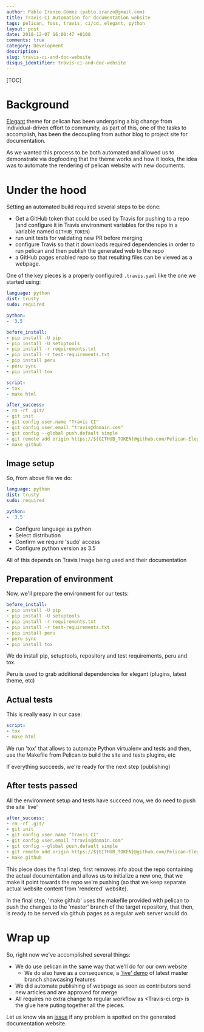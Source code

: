 ```yaml
---
author: Pablo Iranzo Gómez (pablo.iranzo@gmail.com)
title: Travis-CI Automation for documentation website
tags: pelican, foss, travis, ci/cd, elegant, python
layout: post
date: 2018-12-07 16:00:47 +0100
comments: true
category: Development
description:
slug: travis-ci-and-doc-website
disqus_identifier: travis-ci-and-doc-website
---
```


[TOC]

# Background

[Elegant](https://github.com/Pelican-Elegant/elegant) theme for pelican has been undergoing a big change from individual-driven effort to community, as part of this, one of the tasks to accomplish, has been the decoupling from author blog to project site for documentation.

As we wanted this process to be both automated and allowed us to demonstrate via dogfooding that the theme works and how it looks, the idea was to automate the rendering of pelican website with new documents.

# Under the hood

Setting an automated build required several steps to be done:

- Get a GitHub token that could be used by Travis for pushing to a repo (and configure it in Travis environment variables for the repo in a variable named `GITHUB_TOKEN`)
- run unit tests for validating new PR before merging
- configure Travis so that it downloads required dependencies in order to run pelican and then publish the generated web to the repo
- a GitHub pages enabled repo so that resulting files can be viewed as a webpage.

One of the key pieces is a properly configured `.travis.yaml` like the one we started using:

~~~yaml
language: python
dist: trusty
sudo: required

python:
- '3.5'

before_install:
- pip install -U pip
- pip install -U setuptools
- pip install -r requirements.txt
- pip install -r test-requirements.txt
- pip install peru
- peru sync
- pip install tox

script:
- tox
- make html

after_success:
- rm -rf .git/
- git init
- git config user.name "Travis CI"
- git config user.email "travis@domain.com"
- git config --global push.default simple
- git remote add origin https://${GITHUB_TOKEN}@github.com/Pelican-Elegant/pelican-elegant.github.io.git
- make github
~~~

## Image setup

So, from above file we do:

~~~yaml
language: python
dist: trusty
sudo: required

python:
- '3.5'
~~~


- Configure language as python
- Select distribution
- Confirm we require 'sudo' access
- Configure python version as 3.5

All of this depends on Travis Image being used and their documentation

## Preparation of environment

Now, we'll prepare the environment for our tests:

~~~yaml
before_install:
- pip install -U pip
- pip install -U setuptools
- pip install -r requirements.txt
- pip install -r test-requirements.txt
- pip install peru
- peru sync
- pip install tox
~~~

We do install pip, setuptools, repository and test requirements, peru and tox.

Peru is used to grab additional dependencies for elegant (plugins, latest theme, etc)

## Actual tests

This is really easy in our case:
~~~yaml
script:
- tox
- make html
~~~

We run 'tox' that allows to automate Python virtualenv and tests and then, use the Makefile from Pelican to build the site and tests plugins, etc

If everything succeeds, we're ready for the next step (publishing)

## After tests passed

All the environment setup and tests have succeed now, we do need to push the site 'live'

~~~yaml
after_success:
- rm -rf .git/
- git init
- git config user.name "Travis CI"
- git config user.email "travis@domain.com"
- git config --global push.default simple
- git remote add origin https://${GITHUB_TOKEN}@github.com/Pelican-Elegant/pelican-elegant.github.io.git
- make github
~~~

This piece does the final step, first removes info about the repo containing the actual documentation and allows us to initialize a new one, that we make it point towards the repo we're pushing (so that we keep separate actual website content from 'rendered' website).

In the final step, 'make github' uses the makefile provided with pelican to push the changes to the 'master' branch of the target repository, that then, is ready to be served via github pages as a regular web server would do.

# Wrap up

So, right now we've accomplished several things:

- We do use pelican in the same way that we'll do for our own website
    - We do also have as a consequence, a ['live' demo](https://pelican-elegant.github.io) of latest master branch showcasing features
- We did automate publishing of webpage as soon as contributors send new articles and are approved for merge
- All requires no extra change to regular workflow as <Travis-ci.org> is the glue here puting together all the pieces.

Let us know via an [issue](https://github.com/Pelican-Elegant/documentation/issues/new) if any problem is spotted on the generated documentation website.
